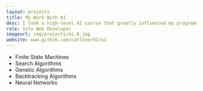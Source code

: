 ```yaml
---
layout: projects
title: My Work With AI
desc: I took a high-level AI course that greatly influenced my programming. I decided to use it to teach myself web-development skill via scientific programming!
role: Solo Web Developer
imageurl: img/projects/ai.0.jpg
website: www.github.com/catlover91/ai
---
```

- Finite State Machines
- Search Algorithms
- Genetic Algorithms
- Backtracking Algorithms
- Neural Networks